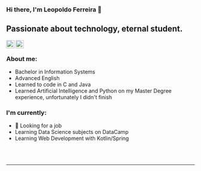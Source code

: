 ### Hi there, I'm Leopoldo Ferreira 👋 

## Passionate about technology, eternal student.

[Currículo]: https://github.com/leopoldoferreira/leopoldoferreira/blob/main/Currículo%20-%20Leopoldo%20Ferreira.docx.pdf
[Resume]: https://github.com/leopoldoferreira/leopoldoferreira/blob/main/Resume%20-%20Leopoldo%20Ferreira.docx.pdf



[<img align="left" alt="leopoldoferreira | LinkedIn" width="22px" src="https://cdn-icons-png.flaticon.com/512/174/174857.png" />][linkedin]
[<img align="left" alt="leopoldoferreira | DataCamp" width="22px" src="https://www.datacamp.com/datacamp-sq.png?v=20102020" />][datacamp]

<br />

### About me:

- Bachelor in Information Systems
- Advanced English
- Learned to code in C and Java
- Learned Artificial Intelligence and Python on my Master Degree experience, unfortunately I didn't finish

### I'm currently:
- :eyes: Looking for a job
- Learning Data Science subjects on DataCamp
- Learning Web Development with Kotlin/Spring

<br />
<br />

---
[linkedin]: https://linkedin.com/in/leopoldo-ferreira
[datacamp]: https://www.datacamp.com/profile/leopoldoferreira
